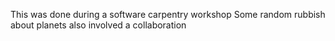 This was done during a software carpentry workshop
Some random rubbish about planets
also involved a collaboration

